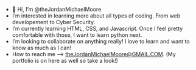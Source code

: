- 👋 Hi, I’m @theJordanMichaelMoore
- I’m interested in learning more about all types of coding. From web developement to Cyber Security. 
- I’m currently learning HTML, CSS, and Javascript. Once I feel pretty comfortable with those, I want to learn python next.
- I’m looking to collaborate on anything really! I love to learn and want to know as much as I can!
- How to reach me --> theJordanMichaelMoore@GMAIL.COM. (My portfolio is on here as well so take a look!)


